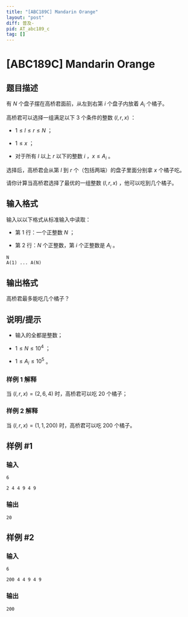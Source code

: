 ```yaml
---
title: "[ABC189C] Mandarin Orange"
layout: "post"
diff: 普及-
pid: AT_abc189_c
tag: []
---
```


# [ABC189C] Mandarin Orange

## 题目描述

有 $N$ 个盘子摆在高桥君面前，从左到右第 $i$ 个盘子内放着 $A_i$ 个橘子。

高桥君可以选择一组满足以下 $3$ 个条件的整数 $(l,r,x)$ ：

- $1\le l\le r\le N$ ；
  
- $1\le x$ ；
  
- 对于所有 $l$ 以上 $r$ 以下的整数 $i$ ，$x\le A_i$ 。
  

选择后，高桥君会从第 $l$ 到 $r$ 个（包括两端）的盘子里面分别拿 $x$ 个橘子吃。

请你计算当高桥君选择了最优的一组整数 $(l,r,x)$ ，他可以吃到几个橘子。

## 输入格式

输入以以下格式从标准输入中读取：

- 第 $1$ 行：一个正整数 $N$ ；
  
- 第 $2$ 行：$N$ 个正整数，第 $i$ 个正整数是 $A_i$ 。
  

```
N
A(1) ... A(N)
```

## 输出格式

高桥君最多能吃几个橘子？

## 说明/提示

- 输入的全都是整数；
  
- $1\le N\le 10^4$ ；
  
- $1\le A_i\le 10^5$ 。
  

### 样例 1 解释

当 $(l,r,x)=(2,6,4)$ 时，高桥君可以吃 $20$ 个橘子；

### 样例 2 解释

当 $(l,r,x)=(1,1,200)$ 时，高桥君可以吃 $200$ 个橘子。

## 样例 #1

### 输入

```
6
2 4 4 9 4 9
```

### 输出

```
20
```

## 样例 #2

### 输入

```
6
200 4 4 9 4 9
```

### 输出

```
200
```

